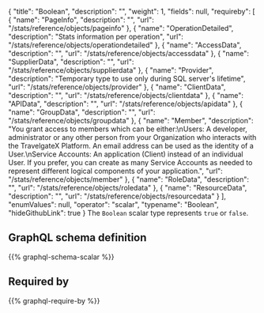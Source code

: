 {
  "title": "Boolean",
  "description": "",
  "weight": 1,
  "fields": null,
  "requireby": [
    {
      "name": "PageInfo",
      "description": "",
      "url": "/stats/reference/objects/pageinfo"
    },
    {
      "name": "OperationDetailed",
      "description": "Stats information per operation",
      "url": "/stats/reference/objects/operationdetailed"
    },
    {
      "name": "AccessData",
      "description": "",
      "url": "/stats/reference/objects/accessdata"
    },
    {
      "name": "SupplierData",
      "description": "",
      "url": "/stats/reference/objects/supplierdata"
    },
    {
      "name": "Provider",
      "description": "Temporary type to use only during SQL server's lifetime",
      "url": "/stats/reference/objects/provider"
    },
    {
      "name": "ClientData",
      "description": "",
      "url": "/stats/reference/objects/clientdata"
    },
    {
      "name": "APIData",
      "description": "",
      "url": "/stats/reference/objects/apidata"
    },
    {
      "name": "GroupData",
      "description": "",
      "url": "/stats/reference/objects/groupdata"
    },
    {
      "name": "Member",
      "description": "You grant access to members which can be either:\nUsers: A developer, administrator or any other person from your Organization who interacts with the TravelgateX Platform. An email address can be used as the identity of a User.\nService Accounts: An application (Client) instead of an individual User. If you prefer, you can create as many Service Accounts as needed to represent different logical components of your application.",
      "url": "/stats/reference/objects/member"
    },
    {
      "name": "RoleData",
      "description": "",
      "url": "/stats/reference/objects/roledata"
    },
    {
      "name": "ResourceData",
      "description": "",
      "url": "/stats/reference/objects/resourcedata"
    }
  ],
  "enumValues": null,
  "operator": "scalar",
  "typename": "Boolean",
  "hideGithubLink": true
}
The `Boolean` scalar type represents `true` or `false`.
## GraphQL schema definition

{{% graphql-schema-scalar %}}

## Required by

{{% graphql-require-by %}}
